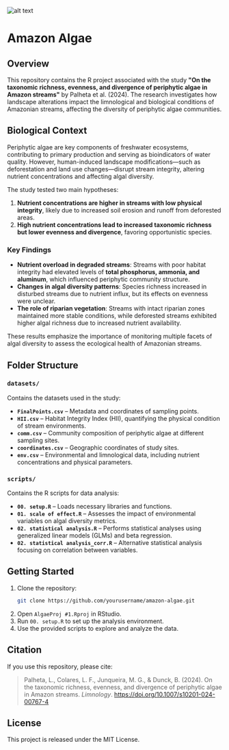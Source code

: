 ![alt text](https://i.imgur.com/uhFEmop.png)
# Amazon Algae  

## Overview  

This repository contains the R project associated with the study **"On the taxonomic richness, evenness, and divergence of periphytic algae in Amazon streams"** by Palheta et al. (2024). The research investigates how landscape alterations impact the limnological and biological conditions of Amazonian streams, affecting the diversity of periphytic algae communities.  

## Biological Context  

Periphytic algae are key components of freshwater ecosystems, contributing to primary production and serving as bioindicators of water quality. However, human-induced landscape modifications—such as deforestation and land use changes—disrupt stream integrity, altering nutrient concentrations and affecting algal diversity.  

The study tested two main hypotheses:  
1. **Nutrient concentrations are higher in streams with low physical integrity**, likely due to increased soil erosion and runoff from deforested areas.  
2. **High nutrient concentrations lead to increased taxonomic richness but lower evenness and divergence**, favoring opportunistic species.  

### Key Findings  
- **Nutrient overload in degraded streams**: Streams with poor habitat integrity had elevated levels of **total phosphorus, ammonia, and aluminum**, which influenced periphytic community structure.  
- **Changes in algal diversity patterns**: Species richness increased in disturbed streams due to nutrient influx, but its effects on evenness were unclear.  
- **The role of riparian vegetation**: Streams with intact riparian zones maintained more stable conditions, while deforested streams exhibited higher algal richness due to increased nutrient availability.  

These results emphasize the importance of monitoring multiple facets of algal diversity to assess the ecological health of Amazonian streams.  

## Folder Structure  

### `datasets/`  

Contains the datasets used in the study:  

- **`FinalPoints.csv`** – Metadata and coordinates of sampling points.  
- **`HII.csv`** – Habitat Integrity Index (HII), quantifying the physical condition of stream environments.  
- **`comm.csv`** – Community composition of periphytic algae at different sampling sites.  
- **`coordinates.csv`** – Geographic coordinates of study sites.  
- **`env.csv`** – Environmental and limnological data, including nutrient concentrations and physical parameters.  

### `scripts/`  

Contains the R scripts for data analysis:  

- **`00. setup.R`** – Loads necessary libraries and functions.  
- **`01. scale of effect.R`** – Assesses the impact of environmental variables on algal diversity metrics.  
- **`02. statistical analysis.R`** – Performs statistical analyses using generalized linear models (GLMs) and beta regression.  
- **`02. statistical analysis_corr.R`** – Alternative statistical analysis focusing on correlation between variables.  

## Getting Started  

1. Clone the repository:  
   ```bash  
   git clone https://github.com/yourusername/amazon-algae.git  
   ```  
2. Open `AlgaeProj #1.Rproj` in RStudio.  
3. Run `00. setup.R` to set up the analysis environment.  
4. Use the provided scripts to explore and analyze the data.  

## Citation  

If you use this repository, please cite:  

> Palheta, L., Colares, L. F., Junqueira, M. G., & Dunck, B. (2024). On the taxonomic richness, evenness, and divergence of periphytic algae in Amazon streams. *Limnology*. https://doi.org/10.1007/s10201-024-00767-4  

## License  

This project is released under the MIT License. 
